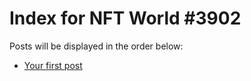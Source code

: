 # Index for NFT World #3902
Posts will be displayed in the order below:

- [Your first post](./001-first.md)

